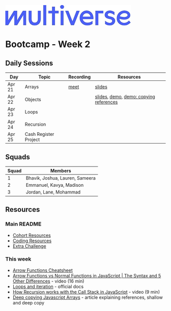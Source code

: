 ![Image](/img/Multiverse_Logo_rgb_ultra_25.jpg "Multiverse banner")

# Bootcamp - Week 2

## Daily Sessions
|Day|Topic|Recording|Resources|
|-----| ------------- |---------------------|--------|
|Apr 21|Arrays|[meet](https://drive.google.com/file/d/1qjEGfe4QTOgBfRmu16MC792RN-AjgBmI)|[slides](https://docs.google.com/presentation/d/1CIOXN28sadhgKK_iuHYlKxX-iQ7AToWy7JbUZbny3qs)
|Apr 22|Objects||[slides](https://docs.google.com/presentation/d/1YgDuZQVJaQWaaqshTjYkE7yyie9ibqihAiYlqteK5zE), [demo](./day2/demo/src/index.js), [demo: copying references](./day2/demo/src/copying.js)
|Apr 23|Loops|
|Apr 24|Recursion|
|Apr 25|Cash Register Project|

## Squads
|Squad|Members|
|-----|-------|
|1|Bhavik, Joshua, Lauren, Sameera
|2|Emmanuel, Kavya, Madison
|3|Jordan, Lane, Mohammad

## Resources
### Main README
* [Cohort Resources](/README.md/#coding-resources)
* [Coding Resources](/README.md/#coding-resources)
* [Extra Challenge](/README.md/#extra-challenge) 

### This week
* [Arrow Functions Cheatsheet](https://dev.to/samanthaming/es6-arrow-functions-cheatsheet-1cn)
* [Arrow Functions vs Normal Functions in JavaScript | The Syntax and 5 Other Differences](https://youtu.be/M10gzHpIUDw) - video (16 min)
* [Loops and iteration](https://developer.mozilla.org/en-US/docs/Web/JavaScript/Guide/Loops_and_iteration) - official docs
* [How Recursion works with the Call Stack in JavaScript](https://youtu.be/D71LzJBdaKw) - video (9 min)
* [Deep copying Javascript Arrays](https://medium.com/@ziyoshams/deep-copying-javascript-arrays-4d5fc45a6e3e) - article explaining references, shallow and deep copy
